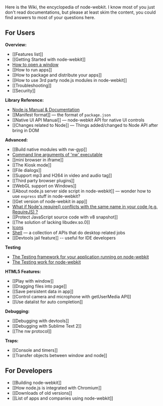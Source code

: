 Here is the Wiki, the encyclopedia of node-webkit. I know most of you just don't read documentations, but please at least skim the content, you could find answers to most of your questions here.

## For Users

**Overview:**
* [[Features list]]
* [[Getting Started with node-webkit]]
* [How to open a window](wiki/Window)
* [[How to run apps]]
* [[How to package and distribute your apps]]
* [[How to use 3rd party node.js modules in node-webkit]]
* [[Troubleshooting]]
* [[Security]]

**Library Reference:**
* [Node.js Manual & Documentation](http://nodejs.org/api/)
* [[Manifest format]] — the format of `package.json`
* [[Native UI API Manual]] — node-webkit API for native UI controls
* [[Changes related to Node]] — Things added/changed to Node API after bring in DOM

**Advanced:**
* [[Build native modules with nw-gyp]]
* [Command line arguments of 'nw' executable](wiki/Command-line-switches)
* [[mini browser in iframe]]
* [[The Kiosk mode]]
* [[File dialogs]]
* [[Support mp3 and H264 in video and audio tag]]
* [[Third party browser plugins]]
* [[WebGL support on Windows]]
* [[About node.js server side script in node-webkit]] — wonder how to use `express` stuff in node-webkit?
* [[Get version of node-webkit in app]]
* [What if Node's require() conflicts with the same name in your code (e.g. RequireJS) ?](wiki/faq-name-conflict)
* [[Protect JavaScript source code with v8 snapshot]]
* [[The solution of lacking libudev.so.0]]
* [Icons](wiki/Icons)
* [Shell](wiki/Shell) — a collection of APIs that do desktop related jobs
* [[Devtools jail feature]] -- useful for IDE developers

**Testing**
* [The Testing framework for your application running on node-webkit](wiki/chromedriver)
* [The Testing work for node-webkit](wiki/Testing)

**HTML5 Features:**
* [[Play with window]]
* [[Dragging files into page]]
* [[Save persistent data in app]]
* [[Control camera and microphone with getUserMedia API]]
* [[Use datalist for auto completion]]

**Debugging:**
* [[Debugging with devtools]]
* [[Debugging with Sublime Text 2]]
* [[The nw protocol]]

**Traps:**
* [[Console and timers]]
* [[Transfer objects between window and node]]

## For Developers

* [[Building node-webkit]]
* [[How node.js is integrated with Chromium]]
* [[Downloads of old versions]]
* [[List of apps and companies using node-webkit]]